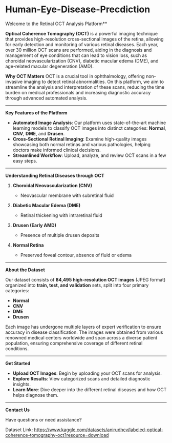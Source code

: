 # Human-Eye-Disease-Precdiction
Welcome to the Retinal OCT Analysis Platform**

**Optical Coherence Tomography (OCT)** is a powerful imaging technique that provides high-resolution cross-sectional images of the retina, allowing for early detection and monitoring of various retinal diseases. Each year, over 30 million OCT scans are performed, aiding in the diagnosis and management of eye conditions that can lead to vision loss, such as choroidal neovascularization (CNV), diabetic macular edema (DME), and age-related macular degeneration (AMD).

 **Why OCT Matters**
OCT is a crucial tool in ophthalmology, offering non-invasive imaging to detect retinal abnormalities. On this platform, we aim to streamline the analysis and interpretation of these scans, reducing the time burden on medical professionals and increasing diagnostic accuracy through advanced automated analysis.

---

**Key Features of the Platform**

- **Automated Image Analysis**: Our platform uses state-of-the-art machine learning models to classify OCT images into distinct categories: **Normal**, **CNV**, **DME**, and **Drusen**.
- **Cross-Sectional Retinal Imaging**: Examine high-quality images showcasing both normal retinas and various pathologies, helping doctors make informed clinical decisions.
- **Streamlined Workflow**: Upload, analyze, and review OCT scans in a few easy steps.

---

**Understanding Retinal Diseases through OCT**

1. **Choroidal Neovascularization (CNV)**
   - Neovascular membrane with subretinal fluid
   
2. **Diabetic Macular Edema (DME)**
   - Retinal thickening with intraretinal fluid
   
3. **Drusen (Early AMD)**
   - Presence of multiple drusen deposits

4. **Normal Retina**
   - Preserved foveal contour, absence of fluid or edema

---

 **About the Dataset**

Our dataset consists of **84,495 high-resolution OCT images** (JPEG format) organized into **train, test, and validation** sets, split into four primary categories:
- **Normal**
- **CNV**
- **DME**
- **Drusen**

Each image has undergone multiple layers of expert verification to ensure accuracy in disease classification. The images were obtained from various renowned medical centers worldwide and span across a diverse patient population, ensuring comprehensive coverage of different retinal conditions.

---

**Get Started**

- **Upload OCT Images**: Begin by uploading your OCT scans for analysis.
- **Explore Results**: View categorized scans and detailed diagnostic insights.
- **Learn More**: Dive deeper into the different retinal diseases and how OCT helps diagnose them.

---

**Contact Us**

Have questions or need assistance? 

Dataset Link: https://www.kaggle.com/datasets/anirudhcv/labeled-optical-coherence-tomography-oct?resource=download
